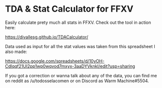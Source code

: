 # TDA & Stat Calculator for FFXV

Easily calculate prety much all stats in FFXV. Check out the tool in action here:

https://divallesg.github.io/TDACalculator/

Data used as input for all the stat values was taken from this spreadsheet I also made:

https://docs.google.com/spreadsheets/d/10yOH-Cdlqqf21UI2pp1wp0wqvod7mxyx-3aaDYVknkI/edit?usp=sharing

If you got a correction or wanna talk about any of the data, you can find me on reddit as /u/todosselacomen or on Discord as Warm Machine#5504.
